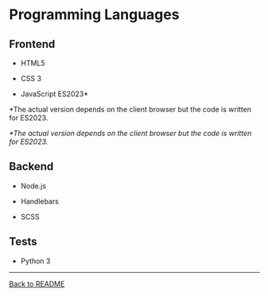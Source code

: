 # Programming Languages

## Frontend
-   HTML5

-   CSS 3

-   JavaScript ES2023\*

\*The actual version depends on the client browser but the code is written for ES2023.

_*The actual version depends on the client browser but the code is written for ES2023._
  
## Backend
-   Node.js

-   Handlebars

-   SCSS

## Tests
-   Python 3

---

[Back to README](/README.md)
